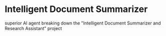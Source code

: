 # Intelligent Document Summarizer
 superior AI agent breaking down the "Intelligent Document Summarizer and Research Assistant" project
